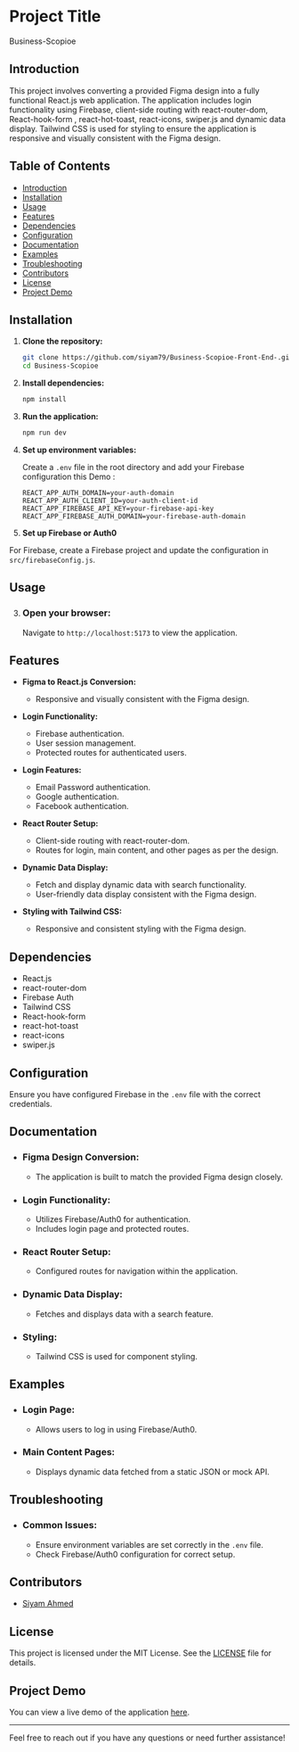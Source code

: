 # Project Title

Business-Scopioe

## Introduction

This project involves converting a provided Figma design into a fully functional React.js web application. The application includes login functionality using Firebase, client-side routing with react-router-dom, React-hook-form , react-hot-toast, react-icons, swiper.js and dynamic data display. Tailwind CSS is used for styling to ensure the application is responsive and visually consistent with the Figma design.

## Table of Contents

- [Introduction](#introduction)
- [Installation](#installation)
- [Usage](#usage)
- [Features](#features)
- [Dependencies](#dependencies)
- [Configuration](#configuration)
- [Documentation](#documentation)
- [Examples](#examples)
- [Troubleshooting](#troubleshooting)
- [Contributors](#contributors)
- [License](#license)
- [Project Demo](#project-demo)

## Installation

1. **Clone the repository:**

    ```sh
    git clone https://github.com/siyam79/Business-Scopioe-Front-End-.git
    cd Business-Scopioe
    ```

2. **Install dependencies:**

    ```sh
    npm install
    ```
3. **Run the application:**

    ```sh
    npm run dev
    ```

4. **Set up environment variables:**

    Create a `.env` file in the root directory and add your Firebase configuration this Demo :

    ```env
    REACT_APP_AUTH_DOMAIN=your-auth-domain
    REACT_APP_AUTH_CLIENT_ID=your-auth-client-id
    REACT_APP_FIREBASE_API_KEY=your-firebase-api-key
    REACT_APP_FIREBASE_AUTH_DOMAIN=your-firebase-auth-domain
    ```
4. **Set up Firebase or Auth0**

For Firebase, create a Firebase project and update the configuration in `src/firebaseConfig.js`.

## Usage

3. ### Open your browser:

    Navigate to `http://localhost:5173` to view the application.

## Features

- **Figma to React.js Conversion:**
  - Responsive and visually consistent with the Figma design.

- **Login Functionality:**
  - Firebase authentication.
  - User session management.
  - Protected routes for authenticated users.


- **Login Features:**
  - Email Password authentication.
  - Google authentication.
  - Facebook authentication.

- **React Router Setup:**
  - Client-side routing with react-router-dom.
  - Routes for login, main content, and other pages as per the design.

- **Dynamic Data Display:**
  - Fetch and display dynamic data with search functionality.
  - User-friendly data display consistent with the Figma design.

- **Styling with Tailwind CSS:**
  - Responsive and consistent styling with the Figma design.

## Dependencies

- React.js
- react-router-dom
- Firebase Auth
- Tailwind CSS
- React-hook-form
- react-hot-toast
- react-icons
- swiper.js

## Configuration

Ensure you have configured Firebase  in the `.env` file with the correct credentials.

## Documentation

- ### Figma Design Conversion:
  - The application is built to match the provided Figma design closely.
  
- ### Login Functionality:
  - Utilizes Firebase/Auth0 for authentication.
  - Includes login page and protected routes.

- ### React Router Setup:
  - Configured routes for navigation within the application.

- ### Dynamic Data Display:
  - Fetches and displays data with a search feature.

- ### Styling:
  - Tailwind CSS is used for component styling.

## Examples

- ### Login Page:
  - Allows users to log in using Firebase/Auth0.

- ### Main Content Pages:
  - Displays dynamic data fetched from a static JSON or mock API.

## Troubleshooting

- ### Common Issues:
  - Ensure environment variables are set correctly in the `.env` file.
  - Check Firebase/Auth0 configuration for correct setup.

## Contributors

- [Siyam Ahmed](https://github.com/siyam79)

## License

This project is licensed under the MIT License. See the [LICENSE](LICENSE) file for details.

## Project Demo

You can view a live demo of the application [here](https://your-demo-link.com).

---

Feel free to reach out if you have any questions or need further assistance!
